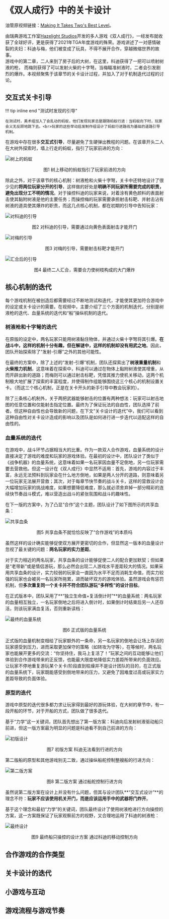 # **《双人成行》中的关卡设计**

油管原视频链接：[Making It Takes Two's Best Level](https://www.youtube.com/watch?v=QbMF1nCiIkQ&t=11s)。<br>

由瑞典游戏工作室[Hazelight Studios](https://www.hazelight.se/)开发的多人游戏《双人成行》，一经发布就收获了全球好评，更是获得了2021年TGA年度游戏的殊荣。游戏讲述了一对感情破裂的夫妇：科迪与梅，他们被变成了玩具，不得不展开合作，穿越微缩世界的故事。<br>
游戏中的第二章，二人来到了房子后的大树，在这里，科迪获得了一把可以喷射树液的枪， 而梅则获得了可以发射火柴的十字弩。当梅瞄准树液时，二者会引发剧烈的爆炸。本视频聚焦于该章节的关卡设计过程，并加入了对于机制迭代过程的讨论。

## **交互式关卡引导**

!!! tip inline end "测试时发现的引导"

    在测试时，美术组加入了会乱动的蚂蚁，他们发现玩家总是跟随蚂蚁行进：当蚂蚁向下时，玩家会义无反顾地跳下去。<br>玩家的这些举动启发制作组设计了蚂蚁行进路线为基础的道路引导机制。

在游戏中存在很多**交互式引导**，尽量避免了生硬弹出教程的问题。在该章开头二人在大树外探索时，墙上行走的蚂蚁，指引了玩家前进的方向：

![树上的蚂蚁](https://raw.githubusercontent.com/hanzk6/Pictures/master/20250816201622904.png)

<center> 图1 树上移动的蚂蚁指引了玩家前进的方向 </center>

除此之外，对于该章节的核心机制：树液枪和火柴十字弩，关卡中还特地设计了很少见的**将两位玩家分开的引导**，这样做的好处是**明确不同玩家所需要完成的职责，避免出现分工不明的情况**。对于操控科迪的玩家来说，对着涂有黄色颜料的表面射击使其黏附树液是他的主要任务；而操控梅的玩家需要承担射击标靶、并射击沾有树液的道具使其爆炸的职责，而这几点核心机制，都在初期的引导中告知玩家：

![对科迪的引导](https://raw.githubusercontent.com/hanzk6/Pictures/master/20250816203449312.png)

<center> 图2 对科迪的引导，需要通过向黄色表面射击才能开门 </center>

![对梅的引导](https://raw.githubusercontent.com/hanzk6/Pictures/master/20250816203711298.png)

<center> 图3 对梅的引导，需要射击标靶才能开门 </center>

![汇合后的引导](https://raw.githubusercontent.com/hanzk6/Pictures/master/20250816203857393.png)

<center> 图4 最终二人汇合，需要合力使树枝构成的大门爆炸 </center>

## **核心机制的迭代**

每个游戏机制在被创造后都需要经过不断地测试和迭代，才能使其更加符合游戏中的设定或关卡设计的需要。在视频中，主要介绍了三个方面的机制迭代，分别是树液枪的迭代、血量系统的迭代和“船”操纵机制的迭代。

### **树液枪和十字弩的迭代**

在原版的设定中，两名玩家只能用树液黏住物体，并通过火柴十字弩将其引爆。**在战斗中，这样的机制十分有趣，但在解谜中，这样的机制却没有用武之地**。因此，团队开始探索除了“发射-引爆”之外的其他可能性。<br>

在最终的方案中，除了上述的“发射-引爆”机制，团队还探索出了**树液重量机制**和**火柴推力机制**，这意味着在探索中，科迪可以通过在物体上黏附树液使其增重，从而开辟出新的道路；而梅则可以通过射击标靶，凭借其推力使机关移动，这两个机制极大地扩展了探索的丰富程度，并使得制作组能够围绕这三个核心的机制设置关卡。（而这三个核心机制，正是在关卡开头的新手引导中教会玩家的）。<br>

除了三条核心机制外，关于两把武器能够射击的位置有两种想法：玩家可以射击地图的任意位置和仅能射击指定位置。最终为了保证玩法的自由性，团队选择了前者。但这种自由性也会导致新的问题，在下文“关卡设计的迭代”中，我们可以看到这种自由性对关卡设计造成的影响以及团队是如何进行进一步迭代以适配这样的自由性的。

### **血量系统的迭代**

在游戏中，战斗环节占据相当大的比重。作为一款双人合作游戏，血量系统的设计直接决定了游戏的难度和玩家的游戏体验。在最初的设计中，团队设计了类似于《战争机器》的血量系统，这意味着如果一名玩家因血量不足倒地，另一位玩家需要去营救他。但这一设计在《双人成行》中显然不适用：首先，游戏的内容过于丰富，永远无法预料到玩家会在什么地方倒地，如果是两人分开的道路，则意味着另一位玩家无法展开营救；其次，对于每章节快节奏的战斗关卡，这样的营救设计会大幅增加玩家的挑战难度，如果想要降低难度，那么就必须舍弃掉一部分精彩的连续快节奏战斗模式，难以营造出战斗的紧张氛围和战斗的趣味性。<br>

在下一版的方案中，为了凸显“合作”这个主题，团队设计了如下图所示的共享血条：

![共享血条](https://raw.githubusercontent.com/hanzk6/Pictures/master/20250819092742640.png)

<center> 图5 共享血条不就恰恰反映了“合作游戏”的本质吗 </center>

虽然这样的设计确实能够促使双方展开更密切的合作，但显然这一版本的血量设计忽视了最关键的问题：**两名玩家的实力差距**。<br>

对于实力相近的两名玩家，共享血条的设计能够促使二人的配合更加默契；但如果是“老带新”或是情侣游玩，那么必然会出现二人游戏水平差距较大的情况。如果采用共享血条的设计，实力较弱的玩家会一直因为水平不足而消耗生命值，而实力较强的玩家也会被另一名玩家所拖累，进而破坏双方的游戏体验。虽然游戏会有惩罚机制，但**多次重复同一个关卡并不符合团队游玩“多样性”的设计目标**。<br>

在正式版本中，团队采用了**“独立生命值+复活倒计时”**的血量系统：两名玩家的血量相互独立，一名玩家倒地之后将进入倒计时，如果倒计时结束后另一人还存活，则该玩家满血复活，否则重新读档：

![最终的血量系统](https://raw.githubusercontent.com/hanzk6/Pictures/master/20250819110920480.png)

<center> 图6 正式版的血量系统</center>
 
正式版的血量机制变相给了玩家额外的一条命，另一名玩家的倒地会让场上存活的玩家感受到压力，进而采取更加保守的策略（如转攻为守等），在等候时，两名玩家也能展开更多的交流：“你坚持住，我马上复活了！”玩家之间的互动能够让他们体验到合作游戏带来的正反馈，也能最大限度地降低实力差距所带来的负面效应。让玩家不停地重复游玩某个关卡/阶段直到枯燥并不是设计团队的目的，在正式版的血量系统下，玩家既能感受到倒地带来的压力，又避免了因难度过高或玩家实力差距导致的负面体验。

### **原型的迭代**

游戏中原型的迭代很多都力求让玩家得到最好的游玩体验，在大树的章节中，有一段开船的环节，对于开船的方式，团队做了很多迭代。<br>

基于“力学”这一关键词，团队首先想出了第一版方案：科迪向后发射树液驱动船只前进，但这一版方案最为明显的问题是科迪看不到自己前进的方向：

![初版设计](https://raw.githubusercontent.com/hanzk6/Pictures/master/20250819114147183.png)

<center> 图7 初版方案 科迪无法看到行进的方向</center>

第二版船的原型和其他游戏别无二致，通过操纵船舵控制整艘船的行进方向：

![第二版方案](https://raw.githubusercontent.com/hanzk6/Pictures/master/20250819120151587.png)

<center> 图8 第二版方案 通过船舵控制行进方向 </center>

虽然说第二版方案在设计上并没有什么问题，但其与设计团队**“交互式设计”**的理念不符：**玩家不应该使用机关开门，而是应该运用手中的武器将门炸开**。<br>

基于这个理念和最初“力学”的关键词，团队最终设计了使用树液枪进行方向操控的方案，这一方案既保证了玩家观察前方的视野，又合理地运用了科迪的树液枪：

![最终设计](https://raw.githubusercontent.com/hanzk6/Pictures/master/20250819120641869.png)

<center> 图9 最终船只操控的设计方案 通过科迪的移动控制方向</center>

## **合作游戏的合作类型**

## **关卡设计的迭代**

## **小游戏与互动**

## **游戏流程与游戏节奏**